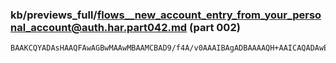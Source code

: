 ### kb/previews_full/flows__new_account_entry_from_your_personal_account@auth.har.part042.md (part 002)

```md
BAAKCQYADAsHAAQFAwAGBwMAAwMBAAMCBAD9/f4A/v0AAAIBAgADBAAAAQH+AAICAQADAwEA//8CAAEAAwA
```

```

